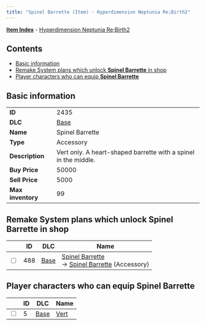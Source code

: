 ```yaml
---
title: "Spinel Barrette (Item) - Hyperdimension Neptunia Re;Birth2"
---
```


[**Item Index**](/neptunia/rb2/item/index.html) - [Hyperdimension Neptunia Re;Birth2](/neptunia/rb2)

## Contents

- [Basic information](#basic-information)
- [Remake System plans which unlock **Spinel Barrette** in shop](#remake-system-plans-which-unlock-spinel-barrette-in-shop)
- [Player characters who can equip **Spinel Barrette**](#player-characters-who-can-equip-spinel-barrette)

## Basic information

|   |   |
| -- | -- |
| **ID** | 2435 |
| **DLC** | [Base](/neptunia/rb2/dlc/0-base.html) |
| **Name** | Spinel Barrette |
| **Type** | Accessory |
| **Description** | Vert only. A heart-shaped barrette with a spinel in the middle. |
| **Buy Price** | 50000 |
| **Sell Price** | 5000 |
| **Max inventory** | 99 |

## Remake System plans which unlock **Spinel Barrette** in shop

|    | ID | DLC | Name |
| -- | -- | --- | ---- |
| <input type="checkbox" id="rb2-remake-0-488" class="trackbox" /> | 488 | [Base](/neptunia/rb2/dlc/0-base.html) | [Spinel Barrette](/neptunia/rb2/remake/0-488-spinel-barrette.html)<br />→ [Spinel Barrette](/neptunia/rb2/item/0-2435-spinel-barrette.html) (Accessory) |

## Player characters who can equip **Spinel Barrette**

|    | ID | DLC | Name |
| -- | -- | --- | ---- |
| <input type="checkbox" id="rb2-player-0-5" class="trackbox" /> | 5 | [Base](/neptunia/rb2/dlc/0-base.html) | [Vert](/neptunia/rb2/player/0-5-vert.html) |